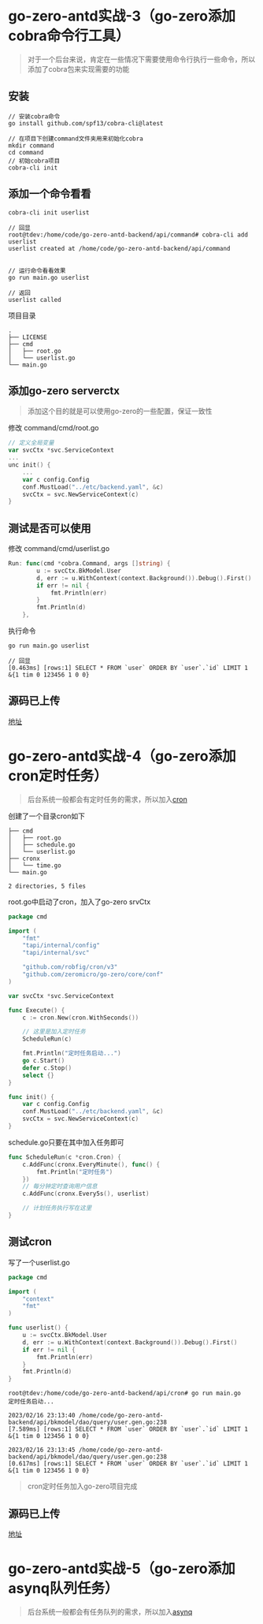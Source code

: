 # go-zero-antd实战-3（go-zero添加cobra命令行工具）

> 对于一个后台来说，肯定在一些情况下需要使用命令行执行一些命令，所以添加了cobra包来实现需要的功能

## 安装

```
// 安装cobra命令
go install github.com/spf13/cobra-cli@latest

// 在项目下创建command文件夹用来初始化cobra
mkdir command
cd command
// 初始cobra项目
cobra-cli init
```

## 添加一个命令看看
```
cobra-cli init userlist

// 回显
root@tdev:/home/code/go-zero-antd-backend/api/command# cobra-cli add userlist
userlist created at /home/code/go-zero-antd-backend/api/command


// 运行命令看看效果
go run main.go userlist

// 返回
userlist called

```

项目目录
```
.
├── LICENSE
├── cmd
│   ├── root.go
│   └── userlist.go
└── main.go
```

## 添加go-zero serverctx

> 添加这个目的就是可以使用go-zero的一些配置，保证一致性

修改 command/cmd/root.go
```go
// 定义全局变量
var svcCtx *svc.ServiceContext
...
unc init() {
    ...
	var c config.Config
	conf.MustLoad("../etc/backend.yaml", &c)
	svcCtx = svc.NewServiceContext(c)
}
```

## 测试是否可以使用
修改 command/cmd/userlist.go
```go
Run: func(cmd *cobra.Command, args []string) {
		u := svcCtx.BkModel.User
		d, err := u.WithContext(context.Background()).Debug().First()
		if err != nil {
			fmt.Println(err)
		}
		fmt.Println(d)
	},
```
执行命令

```
go run main.go userlist

// 回显
[0.463ms] [rows:1] SELECT * FROM `user` ORDER BY `user`.`id` LIMIT 1
&{1 tim 0 123456 1 0 0}
```

## 源码已上传

[地址](https://github.com/timzzx/go-zero-antd-backend)

# go-zero-antd实战-4（go-zero添加cron定时任务）

> 后台系统一般都会有定时任务的需求，所以加入[cron](https://github.com/robfig/cron)

创建了一个目录cron如下
```
├── cmd
│   ├── root.go
│   ├── schedule.go
│   └── userlist.go
├── cronx
│   └── time.go
└── main.go 

2 directories, 5 files
```
root.go中启动了cron，加入了go-zero srvCtx
```go
package cmd

import (
	"fmt"
	"tapi/internal/config"
	"tapi/internal/svc"

	"github.com/robfig/cron/v3"
	"github.com/zeromicro/go-zero/core/conf"
)

var svcCtx *svc.ServiceContext

func Execute() {
	c := cron.New(cron.WithSeconds())

	// 这里是加入定时任务
	ScheduleRun(c)

	fmt.Println("定时任务启动...")
	go c.Start()
	defer c.Stop()
	select {}
}

func init() {
	var c config.Config
	conf.MustLoad("../etc/backend.yaml", &c)
	svcCtx = svc.NewServiceContext(c)
}


```

schedule.go只要在其中加入任务即可
```go
func ScheduleRun(c *cron.Cron) {
	c.AddFunc(cronx.EveryMinute(), func() {
		fmt.Println("定时任务")
	})
	// 每分钟定时查询用户信息
	c.AddFunc(cronx.Every5s(), userlist)

	// 计划任务执行写在这里
}

```

## 测试cron
写了一个userlist.go
```go
package cmd

import (
	"context"
	"fmt"
)

func userlist() {
	u := svcCtx.BkModel.User
	d, err := u.WithContext(context.Background()).Debug().First()
	if err != nil {
		fmt.Println(err)
	}
	fmt.Println(d)
}

```


```
root@tdev:/home/code/go-zero-antd-backend/api/cron# go run main.go 
定时任务启动...

2023/02/16 23:13:40 /home/code/go-zero-antd-backend/api/bkmodel/dao/query/user.gen.go:238
[7.589ms] [rows:1] SELECT * FROM `user` ORDER BY `user`.`id` LIMIT 1
&{1 tim 0 123456 1 0 0}

2023/02/16 23:13:45 /home/code/go-zero-antd-backend/api/bkmodel/dao/query/user.gen.go:238
[0.617ms] [rows:1] SELECT * FROM `user` ORDER BY `user`.`id` LIMIT 1
&{1 tim 0 123456 1 0 0}
```

> cron定时任务加入go-zero项目完成


## 源码已上传

[地址](https://github.com/timzzx/go-zero-antd-backend)





# go-zero-antd实战-5（go-zero添加asynq队列任务）

> 后台系统一般都会有任务队列的需求，所以加入[asynq](https://github.com/hibiken/asynq)